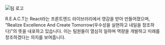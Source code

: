 ![팀 로고](https://user-images.githubusercontent.com/41728258/229330327-42038032-7fe7-4870-9daf-a9382194b998.jpeg)

R.E.A.C.T는 React라는 프론트엔드 라이브러리에서 영감을 받아 만들어졌으며, "Realize Excellence And Create Tomorrow(우수성을 실현하고 내일을 창조하다)"의 뜻을 내포하고 있습니다.
이는 팀원들이 열심히 일하며 역량을 개발하고 미래를 창조하겠다는 의지를 보여줍니다.
